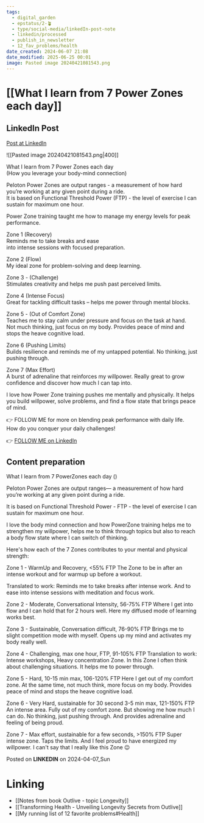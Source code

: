```yaml
---
tags:
  - digital_garden
  - epstatus/2-🪴
  - type/social-media/linkedIn-post-note
  - linkedin/processed
  - publish_in_newsletter
  - 12_fav_problems/health
date_created: 2024-06-07 21:08
date_modified: 2025-06-25 00:01
image: Pasted image 20240421081543.png
---
```

# [[What I learn from 7 Power Zones each day]]

## LinkedIn Post

[Post at LinkedIn](https://www.linkedin.com/posts/sebastiankamilli_what-i-learn-from-7-power-zones-each-day-activity-7182648302012661760-FTpf?utm_source=share&utm_medium=member_desktop)

![[Pasted image 20240421081543.png|400]]
  
What I learn from 7 Power Zones each day  
(How you leverage your body-mind connection)  
  
Peloton Power Zones are output ranges - a measurement of how hard you’re working at any given point during a ride.  
It is based on Functional Threshold Power (FTP) - the level of exercise I can sustain for maximum one hour.  
  
Power Zone training taught me how to manage my energy levels for peak performance.  
  
Zone 1 (Recovery)  
Reminds me to take breaks and ease  
into intense sessions with focused preparation.  
  
Zone 2 (Flow)  
My ideal zone for problem-solving and deep learning.  
  
Zone 3 - (Challenge)  
Stimulates creativity and helps me push past perceived limits.  
  
Zone 4 (Intense Focus)  
Great for tackling difficult tasks – helps me power through mental blocks.  
  
Zone 5 - (Out of Comfort Zone)  
Teaches me to stay calm under pressure and focus on the task at hand.  
Not much thinking, just focus on my body. Provides peace of mind and stops the heave cognitive load.  
  
Zone 6 (Pushing Limits)  
Builds resilience and reminds me of my untapped potential. No thinking, just pushing through.  
  
Zone 7 (Max Effort)  
A burst of adrenaline that reinforces my willpower. Really great to grow confidence and discover how much I can tap into.  

I love how Power Zone training pushes me mentally and physically. It helps you build willpower, solve problems, and find a flow state that brings peace of mind.  

👉 FOLLOW ME for more on blending peak performance with daily life.  
How do you conquer your daily challenges!

👉 [FOLLOW ME on LinkedIn](https://www.linkedin.com/comm/mynetwork/discovery-see-all?usecase=PEOPLE_FOLLOWS&followMember=sebastiankamilli)

## Content preparation

What I learn from 7 PowerZones each day
()

Peloton Power Zones are output ranges— a measurement of how hard you’re working at any given point during a ride.

It is based on Functional Threshold Power - FTP - the level of exercise I can sustain for maximum one hour.

I love the body mind connection and how PowerZone training helps me to strengthen my willpower, helps me to think through topics but also to reach a body flow state where I can switch of thinking. 

Here's how each of the 7 Zones contributes to your mental and physical strength:

Zone 1 - WarmUp and Recovery, <55% FTP
The Zone to be in after an intense workout and for warmup up before a workout. 

Translated to work: Reminds me to take breaks after intense work. And to ease into intense sessions with meditation and focus work.

Zone 2 - Moderate, Conversational Intensity, 56-75% FTP
Where I get into flow and I can hold that for 2 hours well. Here my diffused mode of learning works best. 

Zone 3 - Sustainable, Conversation difficult, 76-90% FTP
Brings me to slight competition mode with myself. Opens up my mind and activates my body really well.  

Zone 4 - Challenging, max one hour, FTP, 91-105% FTP
Translation to work: Intense workshops, Heavy concentration Zone.
In this Zone I often think about challenging situations. It helps me to power through.

Zone 5 - Hard, 10-15 min max, 106-120% FTP
Here I get out of my comfort zone. At the same time, not much think, more focus on my body.  Provides peace of mind and stops the heave cognitive load.

Zone 6 - Very Hard, sustainable for 30 second 3-5 min max, 121-150% FTP
An intense area. Fully out of my comfort zone. But showing me how much I can do. No thinking, just pushing through. And provides adrenaline and feeling of being proud.

Zone 7 - Max effort, sustainable for a few seconds, >150% FTP
Super intense zone. Taps the limits. And I feel proud to have energized my willpower. I can't say that I really like this Zone 😉

Posted on **LINKEDIN** on 2024-04-07_Sun

# Linking

+ [[Notes from book Outlive - topic Longevity]]
+ [[Transforming Health - Unveiling Longevity Secrets from Outlive]]
+ [[My running list of 12 favorite problems#Health]]